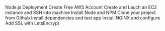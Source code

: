 Node.js Deployment
Create Free AWS Account
Create and Lauch an EC2 instance and SSH into machine
Install Node and NPM
Clone your project from Github
Install dependencies and test app
Install NGINX and configure
Add SSL with LetsEncrypt
